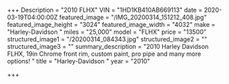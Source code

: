 +++
Description = "2010 FLHX"
VIN = "1HD1KB410AB669113"
date = 2020-03-19T04:00:00Z
featured_image = "/IMG_20200314_151212_408.jpg"
featured_image_height = "3024"
featured_image_width = "4032"
make = "Harley-Davidson "
miles = "25,000"
model = "FLHX"
price = "13500"
structured_image1 = "/20200314_084343.jpg"
structured_image2 = ""
structured_image3 = ""
summary_description = "2010 Harley Davidson FLHX, 19in Chrome front rim, custom paint, pro pipe and many more options! "
title = "Harley-Davidson "
year = "2010"

+++
